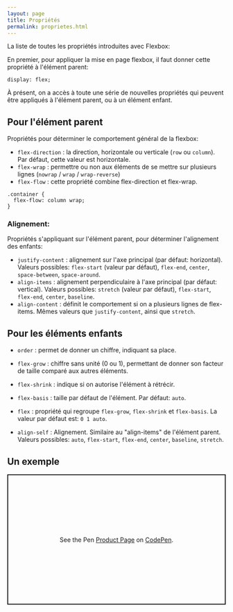 ```yaml
---
layout: page
title: Propriétés
permalink: proprietes.html
---
```


La liste de toutes les propriétés introduites avec Flexbox:

En premier, pour appliquer la  mise en page flexbox, il faut donner cette propriété à l'élément parent:

```
display: flex;
```

À présent, on a accès à toute une série de nouvelles propriétés qui peuvent être appliqués à l'élément parent, ou à un élément enfant.

## Pour l'élément parent

Propriétés pour déterminer le comportement général de la flexbox:

* `flex-direction` : la direction, horizontale ou verticale (`row` ou `column`). Par défaut, cette valeur est horizontale.
* `flex-wrap` : permettre ou non aux éléments de se mettre sur plusieurs lignes (`nowrap` / `wrap` / `wrap-reverse`)
* `flex-flow` : cette propriété combine flex-direction et flex-wrap.

```
.container {
  flex-flow: column wrap;
}
```

### Alignement:

Propriétés s'appliquant sur l'élément parent, pour déterminer l'alignement des enfants:

* `justify-content` : alignement sur l'axe principal (par défaut: horizontal). Valeurs possibles: `flex-start` (valeur par défaut), `flex-end`, `center`, `space-between`, `space-around`.
* `align-items` : alignement perpendiculaire à l'axe principal (par défaut: vertical). Valeurs possibles: `stretch` (valeur par défaut), `flex-start`, `flex-end`, `center`, `baseline`.
* `align-content` : définit le comportement si on a plusieurs lignes de flex-items. Mêmes valeurs que `justify-content`, ainsi que `stretch`.

## Pour les éléments enfants

* `order` : permet de donner un chiffre, indiquant sa place.
* `flex-grow` : chiffre sans unité (0 ou 1), permettant de donner son facteur de taille comparé aux autres éléments.
* `flex-shrink` : indique si on autorise l'élément à rétrécir.
* `flex-basis` : taille par défaut de l'élément. Par défaut: `auto`.
* `flex` : propriété qui regroupe `flex-grow`, `flex-shrink` et `flex-basis`. La valeur par défaut est: `0 1 auto`.

* `align-self` : Alignement. Similaire au "align-items" de l'élément parent. Valeurs possibles: `auto`, `flex-start`, `flex-end`, `center`, `baseline`, `stretch`.

## Un exemple

<p class="codepen" data-height="300" data-default-tab="html,result" data-slug-hash="jOZxmyx" data-editable="true" data-user="eracom" style="height: 300px; box-sizing: border-box; display: flex; align-items: center; justify-content: center; border: 2px solid; margin: 1em 0; padding: 1em;">
  <span>See the Pen <a href="https://codepen.io/eracom/pen/jOZxmyx">
  Product Page</a> 
  on <a href="https://codepen.io">CodePen</a>.</span>
</p>
